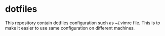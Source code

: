 # dotfiles
This repository contain dotfiles configuration such as ~/.vimrc file.
This is to make it easier to use same configuration on different machines.

